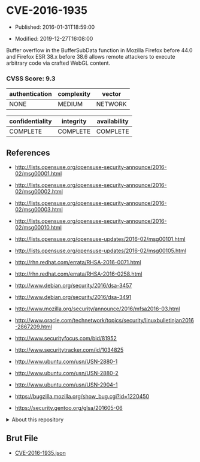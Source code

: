 # CVE-2016-1935

- Published: 2016-01-31T18:59:00

- Modified: 2019-12-27T16:08:00

Buffer overflow in the BufferSubData function in Mozilla Firefox before 44.0 and Firefox ESR 38.x before 38.6 allows remote attackers to execute arbitrary code via crafted WebGL content.

### CVSS Score: **9.3**

| authentication | complexity | vector |
| --- | --- | --- |
| NONE | MEDIUM | NETWORK |

| confidentiality | integrity | availability |
| --- | --- | --- |
| COMPLETE | COMPLETE | COMPLETE |

## References

* http://lists.opensuse.org/opensuse-security-announce/2016-02/msg00001.html

* http://lists.opensuse.org/opensuse-security-announce/2016-02/msg00002.html

* http://lists.opensuse.org/opensuse-security-announce/2016-02/msg00003.html

* http://lists.opensuse.org/opensuse-security-announce/2016-02/msg00010.html

* http://lists.opensuse.org/opensuse-updates/2016-02/msg00101.html

* http://lists.opensuse.org/opensuse-updates/2016-02/msg00105.html

* http://rhn.redhat.com/errata/RHSA-2016-0071.html

* http://rhn.redhat.com/errata/RHSA-2016-0258.html

* http://www.debian.org/security/2016/dsa-3457

* http://www.debian.org/security/2016/dsa-3491

* http://www.mozilla.org/security/announce/2016/mfsa2016-03.html

* http://www.oracle.com/technetwork/topics/security/linuxbulletinjan2016-2867209.html

* http://www.securityfocus.com/bid/81952

* http://www.securitytracker.com/id/1034825

* http://www.ubuntu.com/usn/USN-2880-1

* http://www.ubuntu.com/usn/USN-2880-2

* http://www.ubuntu.com/usn/USN-2904-1

* https://bugzilla.mozilla.org/show_bug.cgi?id=1220450

* https://security.gentoo.org/glsa/201605-06

<details>
<summary>About this repository</summary> 

  This repository is part of the project [Live Hack CVE](https://github.com/Live-Hack-CVE). Main website can be found [www.live-hack.org](https://www.live-hack.org) 
  
  Made by [Sn0wAlice](https://github.com/Sn0wAlice) for the people that care about security and need to have a feed of the latest CVEs. Hope you enjoy it, don't forget to star the repo and follow me on [Twitter](https://twitter.com/Sn0wAlice) and [Github](https://github.com/Sn0wAlice). And that is my [personnal website](https://www.alice-snow.me/)

  - [Home Page](https://github.com/Live-Hack-CVE)
  - [Framework](https://github.com/Live-Hack-CVE/cve-framework)
  - [CVE database](https://github.com/Live-Hack-CVE/full_database)
  - [Changelog](https://github.com/Live-Hack-CVE/Changelog)
</details>

## Brut File

* [CVE-2016-1935.json](https://raw.githubusercontent.com/Live-Hack-CVE/full_database/main/cves/2016/CVE-2016-1935.json)

